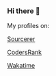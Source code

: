 ### Hi there 👋

My profiles on: 

[Sourcerer](https://sourcerer.io/carlosapgomes)

[CodersRank](https://profile.codersrank.io/user/carlosapgomes)

[Wakatime](https://wakatime.com/@carlosapgomes)

<!--
**carlosapgomes/carlosapgomes** is a ✨ _special_ ✨ repository because its `README.md` (this file) appears on your GitHub profile.

Here are some ideas to get you started:

- 🔭 I’m currently working on ...
- 🌱 I’m currently learning ...
- 👯 I’m looking to collaborate on ...
- 🤔 I’m looking for help with ...
- 💬 Ask me about ...
- 📫 How to reach me: ...
- 😄 Pronouns: ...
- ⚡ Fun fact: ...
-->
